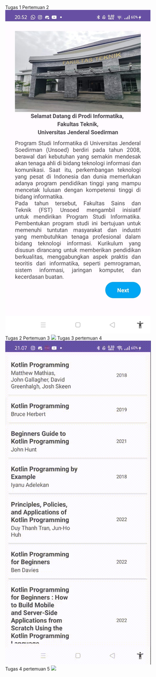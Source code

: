 Tugas 1 Pertemuan 2
<img src="screenrecording/tugas1.jpeg">
Tugas 2 Pertemuan 3
<img src="screenrecording/tugas2.gif">
Tugas 3 pertemuan 4
<img src="screenrecording/tugas3.gif">
Tugas 4 pertemuan 5
<img src="screenrecording/tugas4.gif">
